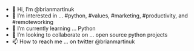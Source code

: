 - 👋 Hi, I’m @brianmartinuk
- 👀 I’m interested in ... #python, #values, #marketing, #productivity, and #remoteworking
- 🌱 I’m currently learning ... Python
- 💞️ I’m looking to collaborate on ... open source python projects
- 📫 How to reach me ... on twitter @brianmartinuk

<!---
brianmartinuk/brianmartinuk is a ✨ special ✨ repository because its `README.md` (this file) appears on your GitHub profile.
You can click the Preview link to take a look at your changes.
--->
